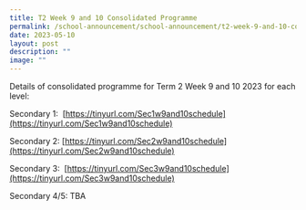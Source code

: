 ```yaml
---
title: T2 Week 9 and 10 Consolidated Programme
permalink: /school-announcement/school-announcement/t2-week-9-and-10-consolidated-programme/
date: 2023-05-10
layout: post
description: ""
image: ""
---
```

Details of consolidated programme for Term 2 Week 9 and 10 2023 for each level:

Secondary 1:  [https://tinyurl.com/Sec1w9and10schedule](https://tinyurl.com/Sec1w9and10schedule)

Secondary 2: [https://tinyurl.com/Sec2w9and10schedule](https://tinyurl.com/Sec2w9and10schedule)

Secondary 3:  [https://tinyurl.com/Sec3w9and10schedule](https://tinyurl.com/Sec3w9and10schedule)

Secondary 4/5: TBA